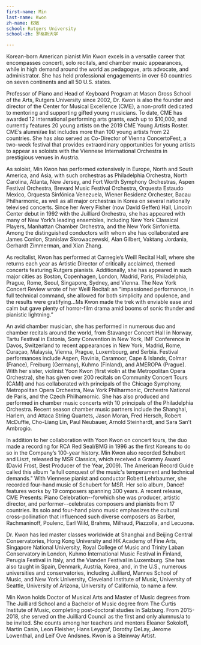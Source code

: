 ```yaml
---
first-name: Min
last-name: Kwon
zh-name: 权敏
school: Rutgers University
school-zh: 罗格斯大学

---
```


Korean-born American pianist Min Kwon excels in a versatile career that encompasses concerti, solo recitals, and chamber music appearances, while in high demand around the world as pedagogue, arts advocate, and administrator. She has held professional engagements in over 60 countries on seven continents and all 50 U.S. states. 

Professor of Piano and Head of Keyboard Program at Mason Gross School of the Arts, Rutgers University since 2002, Dr. Kwon is also the founder and director of the Center for Musical Excellence (CME), a non-profit dedicated to mentoring and supporting gifted young musicians. To date, CME has awarded 12 international performing arts grants, each up to $10,000, and currently features 20 young artists on the 2019 CME Young Artists Roster. CME’s alumni/ae list includes more than 100 young artists from 22 countries. She has also served as Co-Director of Vienna ConcertoFest, a two-week festival that provides extraordinary opportunities for young artists to appear as soloists with the Viennese International Orchestra in prestigious venues in Austria. 

As soloist, Min Kwon has performed extensively in Europe, North and South America, and Asia, with such orchestras as Philadelphia Orchestra, North Carolina, Atlanta, New Jersey, and Fort Worth Symphony Orchestras, Aspen Festival Orchestra, Brevard Music Festival Orchestra, Orquesta Estaudo Mexico, Orquesta Sinfónica Venezuela, Wiener Residenz Orchester, Bacau Philharmonic, as well as all major orchestras in Korea on several nationally televised concerts. Since her Avery Fisher (now David Geffen) Hall, Lincoln Center debut in 1992 with the Juilliard Orchestra, she has appeared with many of New York’s leading ensembles, including New York Classical Players, Manhattan Chamber Orchestra, and the New York Sinfonietta. Among the distinguished conductors with whom she has collaborated are James Conlon, Stanislaw Skrowaczewski, Alan Gilbert, Vaktang Jordania, Gerhardt Zimmerman, and Xian Zhang. 

As recitalist, Kwon has performed at Carnegie’s Weill Recital Hall, where she returns each year as Artistic Director of critically acclaimed, themed concerts featuring Rutgers pianists. Additionally, she has appeared in such major cities as Boston, Copenhagen, London, Madrid, Paris, Philadelphia, Prague, Rome, Seoul, Singapore, Sydney, and Vienna.  The New York Concert Review wrote of her Weill Recital: an “impassioned performance, in full technical command, she allowed for both simplicity and opulence, and the results were gratifying…Ms Kwon made the trek with enviable ease and calm but gave plenty of horror-film drama amid booms of sonic thunder and pianistic lightning.” 

An avid chamber musician, she has performed in numerous duo and chamber recitals around the world, from Stavanger Concert Hall in Norway, Tartu Festival in Estonia, Sony Convention in New York, IMF Conference in Davos, Switzerland to recent appearances in New York, Madrid, Rome, Curaçao, Malaysia, Vienna, Prague, Luxembourg, and Serbia. Festival performances include Aspen, Ravinia, Caramoor, Cape & Islands, Colmar (France), Freiburg (Germany), Kuhmo (Finland), and AMEROPA (Prague). With her sister, violinist Yoon Kwon (first violin at the Metropolitan Opera Orchestra), she has given over 200 recitals on Community Concert Tours (CAMI) and has collaborated with principals of the Chicago Symphony, Metropolitan Opera Orchestra, New York Philharmonic, Orchestre National de Paris, and the Czech Philhamornic. She has also produced and performed in chamber music concerts with 10 principals of the Philadelphia Orchestra. Recent season chamber music partners include the Shanghai, Harlem, and Attaca String Quartets, Jason Moran, Fred Hersch, Robert McDuffie, Cho-Liang Lin, Paul Neubauer, Arnold Steinhardt, and Sara San’t Ambrogio. 

In addition to her collaboration with Yoon Kwon on concert tours, the duo made a recording for RCA Red Seal/BMG in 1996 as the first Koreans to do so in the Company’s 100-year history. Min Kwon also recorded Schubert and Liszt, released by MSR Classics, which received a Grammy Award (David Frost, Best Producer of the Year, 2009). The American Record Guide called this album “a full conquest of the music's temperament and technical demands." With Viennese pianist and conductor Robert Lehrbaumer, she recorded four-hand music of Schubert for MSR. Her solo album, Dance! features works by 19 composers spanning 300 years. A recent release, CME Presents: Piano Celebration--forwhich she was producer, artistic director, and performer--celebrates composers and pianists from 17 countries. Its solo and four-hand piano music emphasizes the cultural cross-pollination that influenced such diverse composers as Barber, Rachmaninoff, Poulenc, Earl Wild, Brahms, Milhaud, Piazzolla, and Lecuona. 

Dr. Kwon has led master classes worldwide at Shanghai and Beijing Central Conservatories, Hong Kong University and HK Academy of Fine Arts, Singapore National University, Royal College of Music and Trinity Laban Conservatory in London, Kuhmo International Music Festival in Finland, Perugia Festival in Italy, and the Vianden Festival in Luxemburg. She has also taught in Spain, Denmark, Austria, Korea, and, in the U.S., numerous universities and conservatories, including Juilliard, Mannes School of Music, and New York University, Cleveland Institute of Music, University of Seattle, University of Arizona, University of California, to name a few.

Min Kwon holds Doctor of Musical Arts and Master of Music degrees from The Juilliard School and a Bachelor of Music degree from The Curtis Institute of Music, completing post-doctoral studies in Salzburg. From 2015-2018, she served on the Juilliard Council as the first and only alumnus/a to be invited. She counts among her teachers and mentors Eleanor Sokoloff, Martin Canin, Leon Fleisher, Hans Leygraf, Dorothy DeLay, Jerome Lowenthal, and Leif Ove Andsnes. Kwon is a Steinway Artist. 
